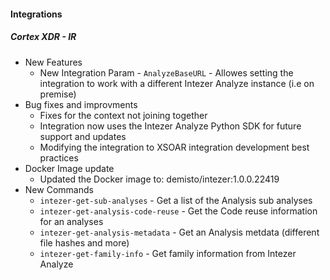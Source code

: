 #### Integrations
##### Cortex XDR - IR
  - New Features
    - New Integration Param - `AnalyzeBaseURL` - Allowes setting the integration to work with a different Intezer Analyze instance (i.e on premise)
  - Bug fixes and improvments
    - Fixes for the context not joining together
    - Integration now uses the Intezer Analyze Python SDK for future support and updates
    - Modifying the integration to XSOAR integration development best practices
  - Docker Image update 
    - Updated the Docker image to: demisto/intezer:1.0.0.22419
  - New Commands
    - `intezer-get-sub-analyses` - Get a list of the Analysis sub analyses
    - `intezer-get-analysis-code-reuse` - Get the Code reuse information for an analyses
    - `intezer-get-analysis-metadata` - Get an Analysis metdata (different file hashes and more)
    - `intezer-get-family-info` - Get family information from Intezer Analyze